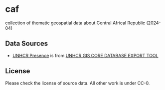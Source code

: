 # caf
collection of thematic geospatial data about Central Africal Republic (2024-04)

## Data Sources
- [UNHCR Presence](CAF_marker_presence_p_unhcr.geojson) is from [UNHCR GIS CORE DATABASE EXPORT TOOL](https://data.unhcr.org/en/geoservices/)
## License
Please check the license of source data. All other work is under CC-0. 
